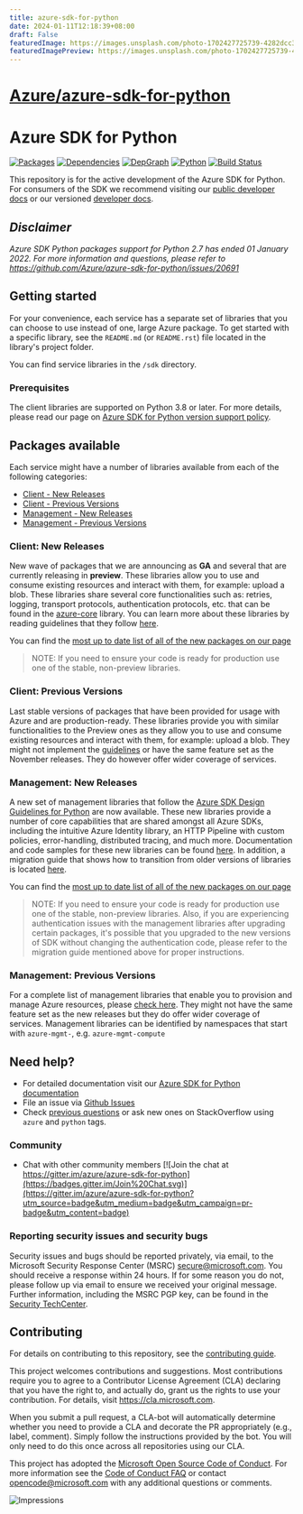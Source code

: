 ```yaml
---
title: azure-sdk-for-python
date: 2024-01-11T12:18:39+08:00
draft: False
featuredImage: https://images.unsplash.com/photo-1702427725739-4282dcc3e8e0?ixid=M3w0NjAwMjJ8MHwxfHJhbmRvbXx8fHx8fHx8fDE3MDQ5NDY1NjR8&ixlib=rb-4.0.3
featuredImagePreview: https://images.unsplash.com/photo-1702427725739-4282dcc3e8e0?ixid=M3w0NjAwMjJ8MHwxfHJhbmRvbXx8fHx8fHx8fDE3MDQ5NDY1NjR8&ixlib=rb-4.0.3
---
```


# [Azure/azure-sdk-for-python](https://github.com/Azure/azure-sdk-for-python)

# Azure SDK for Python

[![Packages](https://img.shields.io/badge/packages-latest-blue.svg)](https://azure.github.io/azure-sdk/releases/latest/python.html) [![Dependencies](https://img.shields.io/badge/dependency-report-blue.svg)](https://azuresdkartifacts.blob.core.windows.net/azure-sdk-for-python/dependencies/dependencies.html) [![DepGraph](https://img.shields.io/badge/dependency-graph-blue.svg)](https://azuresdkartifacts.blob.core.windows.net/azure-sdk-for-python/dependencies/dependencyGraph/index.html) [![Python](https://img.shields.io/pypi/pyversions/azure-core.svg?maxAge=2592000)](https://pypi.python.org/pypi/azure/) [![Build Status](https://dev.azure.com/azure-sdk/public/_apis/build/status/python/python%20-%20core%20-%20ci?branchName=main)](https://dev.azure.com/azure-sdk/public/_build/latest?definitionId=458&branchName=main)

This repository is for the active development of the Azure SDK for Python. For consumers of the SDK we recommend visiting our [public developer docs](https://docs.microsoft.com/python/azure/) or our versioned [developer docs](https://azure.github.io/azure-sdk-for-python).

## _Disclaimer_

_Azure SDK Python packages support for Python 2.7 has ended 01 January 2022. For more information and questions, please refer to https://github.com/Azure/azure-sdk-for-python/issues/20691_

## Getting started

For your convenience, each service has a separate set of libraries that you can choose to use instead of one, large Azure package. To get started with a specific library, see the `README.md` (or `README.rst`) file located in the library's project folder.

You can find service libraries in the `/sdk` directory.

### Prerequisites

The client libraries are supported on Python 3.8 or later. For more details, please read our page on [Azure SDK for Python version support policy](https://github.com/Azure/azure-sdk-for-python/wiki/Azure-SDKs-Python-version-support-policy).

## Packages available

Each service might have a number of libraries available from each of the following categories:
* [Client - New Releases](#client-new-releases)
* [Client - Previous Versions](#client-previous-versions)
* [Management - New Releases](#management-new-releases)
* [Management - Previous Versions](#management-previous-versions)

### Client: New Releases

New wave of packages that we are announcing as **GA** and several that are currently releasing in **preview**. These libraries allow you to use and consume existing resources and interact with them, for example: upload a blob. These libraries share  several core functionalities such as: retries, logging, transport protocols, authentication protocols, etc. that can be found in the [azure-core](https://github.com/Azure/azure-sdk-for-python/blob/main/sdk/core/azure-core) library. You can learn more about these libraries by reading guidelines that they follow [here](https://azure.github.io/azure-sdk/python/guidelines/index.html).

You can find the [most up to date list of all of the new packages on our page](https://azure.github.io/azure-sdk/releases/latest/index.html#python)

> NOTE: If you need to ensure your code is ready for production use one of the stable, non-preview libraries.

### Client: Previous Versions

Last stable versions of packages that have been provided for usage with Azure and are production-ready. These libraries provide you with similar functionalities to the Preview ones as they allow you to use and consume existing resources and interact with them, for example: upload a blob. They might not implement the [guidelines](https://azure.github.io/azure-sdk/python/guidelines/index.html) or have the same feature set as the November releases. They do however offer wider coverage of services.

### Management: New Releases
A new set of management libraries that follow the [Azure SDK Design Guidelines for Python](https://azure.github.io/azure-sdk/python/guidelines/) are now available. These new libraries provide a number of core capabilities that are shared amongst all Azure SDKs, including the intuitive Azure Identity library, an HTTP Pipeline with custom policies, error-handling, distributed tracing, and much more.
Documentation and code samples for these new libraries can be found [here](https://aka.ms/azsdk/python/mgmt). In addition, a migration guide that shows how to transition from older versions of libraries is located [here](https://github.com/Azure/azure-sdk-for-python/blob/main/doc/sphinx/mgmt_quickstart.rst#migration-guide).

You can find the [most up to date list of all of the new packages on our page](https://azure.github.io/azure-sdk/releases/latest/mgmt/python.html)

> NOTE: If you need to ensure your code is ready for production use one of the stable, non-preview libraries. Also, if you are experiencing authentication issues with the management libraries after upgrading certain packages, it's possible that you upgraded to the new versions of SDK without changing the authentication code, please refer to the migration guide mentioned above for proper instructions.

### Management: Previous Versions
For a complete list of management libraries that enable you to provision and manage Azure resources, please [check here](https://azure.github.io/azure-sdk/releases/latest/all/python.html). They might not have the same feature set as the new releases but they do offer wider coverage of services.
Management libraries can be identified by namespaces that start with `azure-mgmt-`, e.g. `azure-mgmt-compute`

## Need help?

* For detailed documentation visit our [Azure SDK for Python documentation](https://aka.ms/python-docs)
* File an issue via [Github Issues](https://github.com/Azure/azure-sdk-for-python/issues)
* Check [previous questions](https://stackoverflow.com/questions/tagged/azure+python) or ask new ones on StackOverflow using `azure` and `python` tags.

### Community

* Chat with other community members [![Join the chat at https://gitter.im/azure/azure-sdk-for-python](https://badges.gitter.im/Join%20Chat.svg)](https://gitter.im/azure/azure-sdk-for-python?utm_source=badge&utm_medium=badge&utm_campaign=pr-badge&utm_content=badge)

### Reporting security issues and security bugs

Security issues and bugs should be reported privately, via email, to the Microsoft Security Response Center (MSRC) <secure@microsoft.com>. You should receive a response within 24 hours. If for some reason you do not, please follow up via email to ensure we received your original message. Further information, including the MSRC PGP key, can be found in the [Security TechCenter](https://www.microsoft.com/msrc/faqs-report-an-issue).

## Contributing

For details on contributing to this repository, see the [contributing guide](https://github.com/Azure/azure-sdk-for-python/blob/main/CONTRIBUTING.md).

This project welcomes contributions and suggestions. Most contributions require you to agree to a Contributor License Agreement (CLA) declaring that you have the right to, and actually do, grant us the rights to use your contribution. For details, visit
https://cla.microsoft.com.

When you submit a pull request, a CLA-bot will automatically determine whether you need to provide a CLA and decorate the PR appropriately (e.g., label, comment). Simply follow the instructions provided by the bot. You will only need to do this once across all repositories using our CLA.

This project has adopted the [Microsoft Open Source Code of Conduct](https://opensource.microsoft.com/codeofconduct/).
For more information see the [Code of Conduct FAQ](https://opensource.microsoft.com/codeofconduct/faq/)
or contact [opencode@microsoft.com](mailto:opencode@microsoft.com) with any additional questions or comments.

![Impressions](https://azure-sdk-impressions.azurewebsites.net/api/impressions/azure-sdk-for-python%2FREADME.png)

